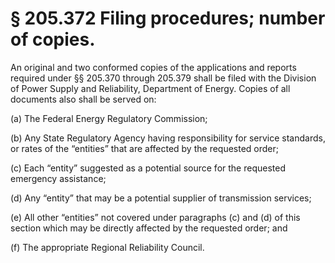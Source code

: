 # § 205.372   Filing procedures; number of copies.

An original and two conformed copies of the applications and reports required under §§ 205.370 through 205.379 shall be filed with the Division of Power Supply and Reliability, Department of Energy. Copies of all documents also shall be served on: 


(a) The Federal Energy Regulatory Commission; 


(b) Any State Regulatory Agency having responsibility for service standards, or rates of the “entities” that are affected by the requested order; 


(c) Each “entity” suggested as a potential source for the requested emergency assistance; 


(d) Any “entity” that may be a potential supplier of transmission services; 


(e) All other “entities” not covered under paragraphs (c) and (d) of this section which may be directly affected by the requested order; and 


(f) The appropriate Regional Reliability Council.




